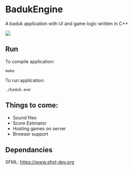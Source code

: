 # BadukEngine
A baduk application with UI and game logic written in C++

![](https://media.giphy.com/media/hQEJ4s3X1h10XlVFFe/giphy.gif)

## Run
To compile application:
```
make
```

To run application:
```
./baduk.exe
```
## Things to come:
* Sound files
* Score Estimator
* Hosting games on server
* Browser support

## Dependancies
SFML: https://www.sfml-dev.org

